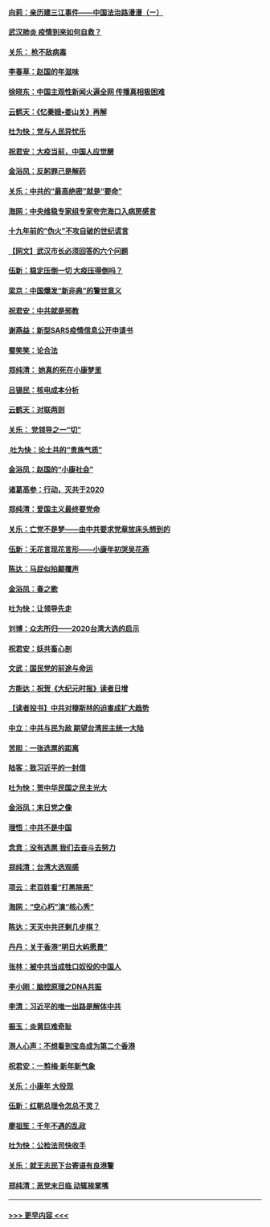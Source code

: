 #### [向莉：亲历建三江事件——中国法治路漫漫（ㄧ）](../pages/nsc993/n11827190.md?t=01290333) 
#### [武汉肺炎 疫情到来如何自救？](../pages/nsc993/n11827632.md?t=01290333) 
#### [关乐： 枪不敌病毒](../pages/nsc993/n11826746.md?t=01290333) 
#### [李春草：赵国的年滋味](../pages/nsc993/n11826321.md?t=01290333) 
#### [徐晓东：中国主观性新闻火遍全网 传播真相极困难](../pages/nsc993/n11826508.md?t=01290333) 
#### [云鹤天：《忆秦娥▪娄山关》再解](../pages/nsc993/n11824682.md?t=01290333) 
#### [吐为快：党与人民异忧乐](../pages/nsc993/n11824660.md?t=01290333) 
#### [祝君安：大疫当前，中国人应觉醒](../pages/nsc993/n11821946.md?t=01290333) 
#### [金浴凤：反躬罪己是解药](../pages/nsc993/n11820280.md?t=01290333) 
#### [关乐：中共的“最高绝密”就是“要命”](../pages/nsc993/n11816946.md?t=01290333) 
#### [海网：中央维稳专家组专家夸完海口入病房感言](../pages/nsc993/n11815138.md?t=01290333) 
#### [十九年前的“伪火”不攻自破的世纪谎言](../pages/nsc993/n11813238.md?t=01290333) 
#### [【网文】武汉市长必须回答的六个问题](../pages/nsc993/n11813848.md?t=01290333) 
#### [伍新：稳定压倒一切 大疫压得倒吗？](../pages/nsc993/n11812634.md?t=01290333) 
#### [梁京：中国爆发“新非典”的警世意义](../pages/nsc993/n11812554.md?t=01290333) 
#### [祝君安：中共就是邪教](../pages/nsc993/n11812431.md?t=01290333) 
#### [谢燕益：新型SARS疫情信息公开申请书](../pages/nsc993/n11808840.md?t=01290333) 
#### [蜀笑笑：论合法](../pages/nsc993/n11808064.md?t=01290333) 
#### [郑纯清： 她真的死在小康梦里](../pages/nsc993/n11806623.md?t=01290333) 
#### [吕锡民：核电成本分析](../pages/nsc993/n11806284.md?t=01290333) 
#### [云鹤天：对联两则](../pages/nsc993/n11805957.md?t=01290333) 
#### [关乐： 党领导之一“切”](../pages/nsc993/n11804505.md?t=01290333) 
#### [ 吐为快：论土共的“贵族气质”](../pages/nsc993/n11804490.md?t=01290333) 
#### [金浴凤：赵国的“小康社会”](../pages/nsc993/n11804452.md?t=01290333) 
#### [诸葛高参：行动，灭共于2020](../pages/nsc993/n11804120.md?t=01290333) 
#### [郑纯清：爱国主义最终要党命](../pages/nsc993/n11802197.md?t=01290333) 
#### [关乐：亡党不是梦——由中共要求党章放床头想到的](../pages/nsc993/n11802156.md?t=01290333) 
#### [伍新：无花言现花言形——小康年初哭吴花燕](../pages/nsc993/n11800044.md?t=01290333) 
#### [陈达：马屁似拍颠覆声](../pages/nsc993/n11800010.md?t=01290333) 
#### [金浴凤：春之歌](../pages/nsc993/n11797687.md?t=01290333) 
#### [吐为快：让领导先走](../pages/nsc993/n11797512.md?t=01290333) 
#### [刘博：众志所归——2020台湾大选的启示](../pages/nsc993/n11796878.md?t=01290333) 
#### [祝君安：妖共畜心剖](../pages/nsc993/n11794273.md?t=01290333) 
#### [文武：国民党的前途与命运](../pages/nsc993/n11794198.md?t=01290333) 
#### [方能达：祝贺《大纪元时报》读者日增](../pages/nsc993/n11793807.md?t=01290333) 
#### [【读者投书】中共对穆斯林的迫害成扩大趋势](../pages/nsc993/n11791371.md?t=01290333) 
#### [中立：中共与民为敌 期望台湾民主统一大陆](../pages/nsc993/n11790392.md?t=01290333) 
#### [苦胆：一张选票的距离](../pages/nsc993/n11788914.md?t=01290333) 
#### [陆客：致习近平的一封信](../pages/nsc993/n11788867.md?t=01290333) 
#### [吐为快：贺中华民国之民主光大](../pages/nsc993/n11788618.md?t=01290333) 
#### [金浴凤：末日党之像](../pages/nsc993/n11787475.md?t=01290333) 
#### [理悟：中共不是中国](../pages/nsc993/n11787463.md?t=01290333) 
#### [念贲：没有选票  我们去奋斗去努力](../pages/nsc993/n11787398.md?t=01290333) 
#### [郑纯清：台湾大选观感](../pages/nsc993/n11786210.md?t=01290333) 
#### [项云：老百姓看“打黑除恶”](../pages/nsc993/n11785398.md?t=01290333) 
#### [海网：“空心朽”演“核心秀”](../pages/nsc993/n11783874.md?t=01290333) 
#### [陈达：天灭中共还剩几步棋？](../pages/nsc993/n11783719.md?t=01290333) 
#### [丹丹：关于香港“明日大屿愿景”](../pages/nsc993/n11783273.md?t=01290333) 
#### [张林：被中共当成牲口奴役的中国人](../pages/nsc993/n11782397.md?t=01290333) 
#### [李小刚：脑控原理之DNA共振](../pages/nsc993/n11780962.md?t=01290333) 
#### [李清：习近平的唯一出路是解体中共](../pages/nsc993/n11780866.md?t=01290333) 
#### [振玉：炎黄巨难奇耻](../pages/nsc993/n11779632.md?t=01290333) 
#### [港人心声：不想看到宝岛成为第二个香港](../pages/nsc993/n11778817.md?t=01290333) 
#### [祝君安：一剪梅‧新年新气象](../pages/nsc993/n11776340.md?t=01290333) 
#### [关乐：小康年 大役现](../pages/nsc993/n11774213.md?t=01290333) 
#### [伍新：红朝总理令怎总不灵？](../pages/nsc993/n11770813.md?t=01290333) 
#### [廖祖笙：千年不遇的乱政](../pages/nsc993/n11770373.md?t=01290333) 
#### [吐为快：公检法司快收手](../pages/nsc993/n11770359.md?t=01290333) 
#### [关乐：就王志民下台寄语有良港警](../pages/nsc993/n11769903.md?t=01290333) 
#### [郑纯清：恶党末日临 动辄挨掌嘴](../pages/nsc993/n11769356.md?t=01290333) 

----
#### [ >>> 更早内容 <<< ](../indexes/nsc993-earlier.md)
